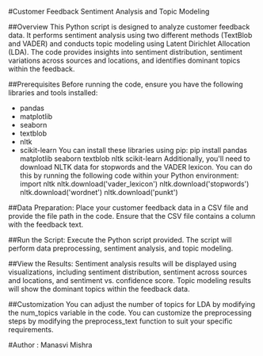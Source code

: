 #Customer Feedback Sentiment Analysis and Topic Modeling

##Overview
This Python script is designed to analyze customer feedback data. It performs sentiment analysis using two different methods (TextBlob and VADER) and conducts topic modeling using Latent Dirichlet Allocation (LDA). The code provides insights into sentiment distribution, sentiment variations across sources and locations, and identifies dominant topics within the feedback.

##Prerequisites
Before running the code, ensure you have the following libraries and tools installed:
- pandas
- matplotlib
- seaborn
- textblob
- nltk
- scikit-learn
You can install these libraries using pip:
          pip install pandas matplotlib seaborn textblob nltk scikit-learn
Additionally, you'll need to download NLTK data for stopwords and the VADER lexicon. You can do this by running the following code within your Python environment:
            import nltk
            nltk.download('vader_lexicon')
            nltk.download('stopwords')
            nltk.download('wordnet')
            nltk.download('punkt')

##Data Preparation:
Place your customer feedback data in a CSV file and provide the file path in the code.
Ensure that the CSV file contains a column with the feedback text.

##Run the Script:
Execute the Python script provided.
The script will perform data preprocessing, sentiment analysis, and topic modeling.

##View the Results:
Sentiment analysis results will be displayed using visualizations, including sentiment distribution, sentiment across sources and locations, and sentiment vs. confidence score.
Topic modeling results will show the dominant topics within the feedback data.

##Customization
You can adjust the number of topics for LDA by modifying the num_topics variable in the code.
You can customize the preprocessing steps by modifying the preprocess_text function to suit your specific requirements.

#Author : Manasvi Mishra 
